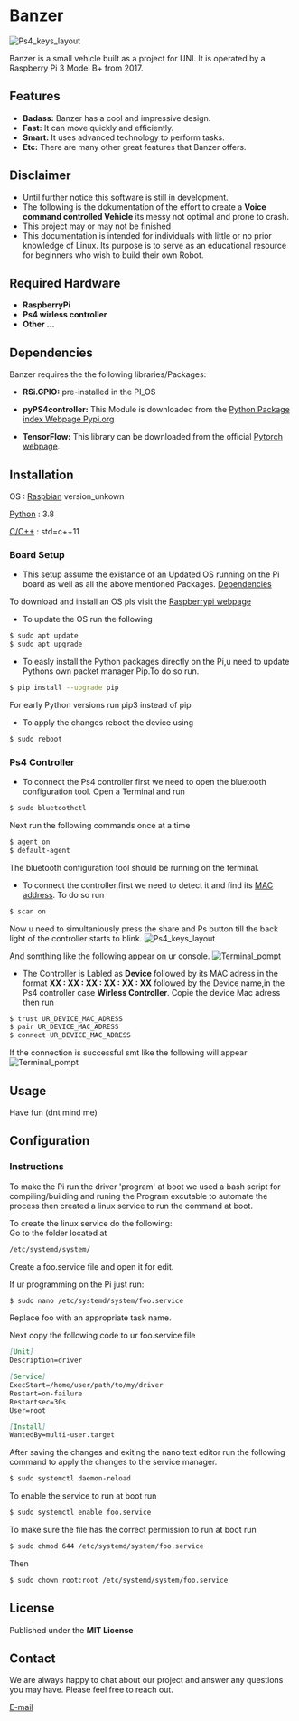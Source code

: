 # Banzer
![Ps4_keys_layout](./assets/banzer.jpg)

Banzer is a small vehicle built as a project for UNI. It is operated by a Raspberry Pi 3 Model B+ from 2017.

## Features

- **Badass:** Banzer has a cool and impressive design.
- **Fast:** It can move quickly and efficiently.
- **Smart:** It uses advanced technology to perform tasks.
- **Etc:** There are many other great features that Banzer offers.


## **Disclaimer** 
* Until further notice this software is still in development.
* The following is the dokumentation of the effort to create a **Voice command controlled Vehicle** its messy not optimal and prone to crash.
* This project may or may not be finished 
* This documentation is intended for individuals with little or no prior knowledge of Linux. Its purpose is to serve as an educational resource for beginners who wish to build their own Robot.

## Required Hardware
- **RaspberryPi** 
- **Ps4 wirless controller**
- **Other ...**

## Dependencies
Banzer requires the the following libraries/Packages:


- **RSi.GPIO:** pre-installed in the PI_OS

- **pyPS4controller:** This Module is downloaded from the [Python Package index Webpage Pypi.org](https://pypi.org/project/pyPS4Controller/)

- **TensorFlow:** This library can be downloaded from the official [Pytorch webpage](https://pytorch.org/).


## Installation
OS : [Raspbian](https://www.raspbian.org/) version_unkown

[Python](https://www.python.org/) : 3.8

[C/C++](https://gcc.gnu.org/onlinedocs/libstdc++/) : std=c++11 

### Board Setup
* This setup assume the existance of an Updated OS running on the Pi board as well as all the above mentioned Packages. 
[Dependencies](#Dependencies)

To download and install an OS pls visit the [Raspberrypi webpage](https://www.raspberrypi.com/documentation/computers/getting-started.html)

* To update the OS run the following
```bash
$ sudo apt update
$ sudo apt upgrade 
```

* To easly install the Python packages directly on the Pi,u need to update Pythons own packet manager Pip.To do so run.
```bash
$ pip install --upgrade pip
``` 
For early Python versions run pip3 instead of pip 
* To apply the changes reboot the device using 
```bash
$ sudo reboot
```
### Ps4 Controller
* To connect the Ps4 controller first we need to open the bluetooth configuration tool.
Open a Terminal and run

```bash
$ sudo bluetoothctl
```
Next run the following commands once at a time
```bash
$ agent on 
$ default-agent
```
The bluetooth configuration tool should be running on the terminal.
* To connect the controller,first we need to detect it and find its [MAC address](https://en.wikipedia.org/wiki/MAC_address).
To do so run 
```bash
$ scan on
```
Now u need to simultaniously press the share and Ps button till the back light of the controller starts to blink.
![Ps4_keys_layout](./assets/ps4_controller.jpg)

And somthing like the following appear on ur console.
![Terminal_pompt](./assets/bompt.png)

* The Controller is Labled as **Device** followed by its MAC adress in the format **XX : XX : XX : XX : XX : XX** followed by the Device name,in the Ps4 controller case **Wirless Controller**.
Copie the device Mac adress then run 
```bash
$ trust UR_DEVICE_MAC_ADRESS
$ pair UR_DEVICE_MAC_ADRESS
$ connect UR_DEVICE_MAC_ADRESS
```
If the connection is successful smt like the following will appear 
![Terminal_pompt](./assets/pompt2.png)

## Usage
Have fun (dnt mind me)

## Configuration

### Instructions 
To make the Pi run the driver 'program' at boot we used a bash script for compiling/building and runing the Program excutable to automate the process then created a linux service to run the command at boot.


To create the linux service do the following:\
Go to the folder located at

```bash
/etc/systemd/system/
```

Create a foo.service file and open it for edit.


If ur programming on the Pi just run:

```bash
$ sudo nano /etc/systemd/system/foo.service
```
Replace foo with an appropriate task name.

Next copy the following code to ur foo.service file 

```markdown
[Unit]
Description=driver

[Service]
ExecStart=/home/user/path/to/my/driver
Restart=on-failure
Restartsec=30s
User=root

[Install]
WantedBy=multi-user.target
```
After saving the changes and exiting the nano text editor run the following command to apply the changes to the service manager.

```bash
$ sudo systemctl daemon-reload
```
To enable the service to run at boot run 

```bash
$ sudo systemctl enable foo.service
```
To make sure the file has the correct permission to run at boot run

```bash
$ sudo chmod 644 /etc/systemd/system/foo.service
```

Then
```bash
$ sudo chown root:root /etc/systemd/system/foo.service
```




## License
Published under the **MIT License**


## Contact
We are always happy to chat about our project and answer any questions you may have. Please feel free to reach out.

[E-mail](dhia1.messaoudi@st.oth-regensbug.de)
